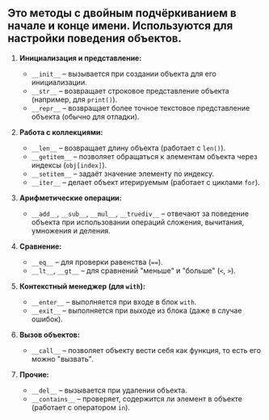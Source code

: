 ## Это методы с двойным подчёркиванием в начале и конце имени. Используются для настройки поведения объектов.

1. **Инициализация и представление:**
    
    - `__init__` – вызывается при создании объекта для его инициализации.
    - `__str__` – возвращает строковое представление объекта (например, для `print()`).
    - `__repr__` – возвращает более точное текстовое представление объекта (обычно для отладки).
2. **Работа с коллекциями:**
    
    - `__len__` – возвращает длину объекта (работает с `len()`).
    - `__getitem__` – позволяет обращаться к элементам объекта через индексы (`obj[index]`).
    - `__setitem__` – задаёт значение элементу по индексу.
    - `__iter__` – делает объект итерируемым (работает с циклами `for`).
3. **Арифметические операции:**
    
    - `__add__`, `__sub__`, `__mul__`, `__truediv__` – отвечают за поведение объекта при использовании операций сложения, вычитания, умножения и деления.
4. **Сравнение:**
    
    - `__eq__` – для проверки равенства (`==`).
    - `__lt__`, `__gt__` – для сравнений "меньше" и "больше" (`<`, `>`).
5. **Контекстный менеджер (для `with`):**
    
    - `__enter__` – выполняется при входе в блок `with`.
    - `__exit__` – выполняется при выходе из блока (даже в случае ошибок).
6. **Вызов объектов:**
    
    - `__call__` – позволяет объекту вести себя как функция, то есть его можно "вызвать".
7. **Прочие:**
    
    - `__del__` – вызывается при удалении объекта.
    - `__contains__` – проверяет, содержится ли элемент в объекте (работает с оператором `in`).
